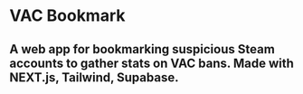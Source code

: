 # VAC Bookmark
## A web app for bookmarking suspicious Steam accounts to gather stats on VAC bans. Made with NEXT.js, Tailwind, Supabase.